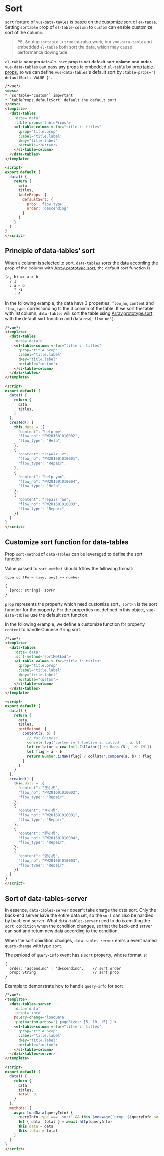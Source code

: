 # Sort

`sort` feature of `vue-data-tables` is based on the [customize sort](http://element.eleme.io/#/en-US/component/table#sorting) of `el-table`. Setting `sortable` prop of `el-table-column` to `custom` can enable customize sort of the column.

> PS, Setting `sortable` to `true` can also work, but `vue-data-table` and embedded `el-table` both sort the data, which may cause performance downgrade.

`el-table` accepts `default-sort` prop to set default sort column and order. `vue-data-tables` can pass any props to embedded `el-table` by prop [table-props](en-us/basic.md?id=pass-props-to-the-embedded-el-table), so we can define `vue-data-tables`'s default sort by `:table-props='{ defaultSort: VALUE }'`.

```html
/*vue*/
<desc>
* `sortable="custom"` important
* `tableProps.defaultSort` default the default sort
</desc>
<template>
  <data-tables
    :data='data'
    :table-props='tableProps'>
    <el-table-column v-for="title in titles"
      :prop="title.prop"
      :label="title.label"
      :key="title.label"
      sortable="custom">
    </el-table-column>
  </data-tables>
</template>

<script>
export default {
  data() {
    return {
      data,
      titles,
      tableProps: {
        defaultSort: {
          prop: 'flow_type',
          order: 'descending'
        }
      }
    }
  }
}
</script>
```

## Principle of data-tables' sort
When a column is selected to sort, `data-tables` sorts the data according the prop of the column with [Array.prototype.sort](https://developer.mozilla.org/en-US/docs/Web/JavaScript/Reference/Global_Objects/Array/sort), the default sort function is:

```
(a, b) => a > b
  ? 1
  : a < b
    ? -1
    : 0
```

In the following example, the data have 3 properties, `flow_no`, `content` and `flow_type`, corresponding to the 3 column of the table. If we sort the table with 1st column, `data-tables` will sort the table using [Array.prototype.sort](https://developer.mozilla.org/en-US/docs/Web/JavaScript/Reference/Global_Objects/Array/sort) with the default sort function and data `row['flow_no']`.

```html
/*vue*/
<template>
  <data-tables
    :data='data'>
    <el-table-column v-for="title in titles"
      :prop="title.prop"
      :label="title.label"
      :key="title.label"
      sortable="custom">
    </el-table-column>
  </data-tables>
</template>

<script>
export default {
  data() {
    return {
      data,
      titles,
    }
  },
  created() {
    this.data = [{
      "content": "help me",
      "flow_no": "FW201601010002",
      "flow_type": "Help",
    },
    {
      "content": "repair TV",
      "flow_no": "FW201601010001",
      "flow_type": "Repair",
    },
    {
      "content": "help you",
      "flow_no": "FW201601010004",
      "flow_type": "Help",
    },
    {
      "content": "repair fan",
      "flow_no": "FW201601010003",
      "flow_type": "Repair",
    }]
  }
}
</script>
```

## Customize sort function for data-tables
Prop `sort-method` of `data-tables` can be leveraged to define the sort function.

Value passed to `sort-method` should follow the following format:

```
type sortFn = (any, any) => number

{
  [prop: string]: sorFn
}
```

`prop` represents the property which need customize sort，`sortFn` is the sort function for the property. For the properties not defined in this object, `vue-data-tables` use the default sort function.

In the following example, we define a customize function for property `content` to handle Chinese string sort.

```html
/*vue*/
<template>
  <data-tables
    :data='data'
    :sort-method='sortMethod'>
    <el-table-column v-for="title in titles"
      :prop="title.prop"
      :label="title.label"
      :key="title.label"
      sortable="custom">
    </el-table-column>
  </data-tables>
</template>

<script>
export default {
  data() {
    return {
      data,
      titles,
      sortMethod: {
        content(a, b) {
          // for Chinese
          console.log('custom sort funtion is called: ', a, b)
          let collator = new Intl.Collator(['zh-Hans-CN', 'zh-CN'])
          let flag = a - b
          return Number.isNaN(flag) ? collator.compare(a, b) : flag
        }
      }
    }
  },
  created() {
    this.data = [{
      "content": "王小虎",
      "flow_no": "FW201601010002",
      "flow_type": "Repair",
    },
    {
      "content": "李小虎",
      "flow_no": "FW201601010001",
      "flow_type": "Repair",
    },
    {
      "content": "罗小虎",
      "flow_no": "FW201601010004",
      "flow_type": "Repair",
    },
    {
      "content": "张小虎",
      "flow_no": "FW201601010003",
      "flow_type": "Repair",
    }]
  }
}
</script>
```

## Sort of data-tables-server

In essence, `data-tables-server` doesn't take charge the data sort. Only the back-end server have the entire data set, so the `sort` can also be handled by back-end server. What `data-tables-server` need to do is emitting the `sort condition` when the condition changes, so that the back-end server can sort and return new data according to the condition.

When the sort condition changes, `data-tables-server` emits a event named `query-change` with type `sort`.

The payload of `query-info` event has a `sort` property, whose format is:

```
{
  order: 'ascending' | 'descending',    // sort order
  prop: String                          // sort prop
}
```

Example to demonstrate how to handle `query-info` for sort.


```html
/*vue*/
<template>
  <data-tables-server
    :data='data'
    :total='total'
    @query-change='loadData'
    :pagination-props='{ pageSizes: [5, 10, 15] }'>
    <el-table-column v-for="title in titles"
      :prop="title.prop"
      :label="title.label"
      :key="title.label"
      sortable="custom">
    </el-table-column>
  </data-tables-server>
</template>

<script>
export default {
  data() {
    return {
      data,
      titles,
      total: 0,
    }
  },
  methods: {
    async loadData(queryInfo) {
      queryInfo.type === 'sort' && this.$message(`prop: ${queryInfo.sort.prop}, order: ${queryInfo.sort.order}`)
      let { data, total } = await http(queryInfo)
      this.data = data
      this.total = total
    }
  }
}
</script>
```
